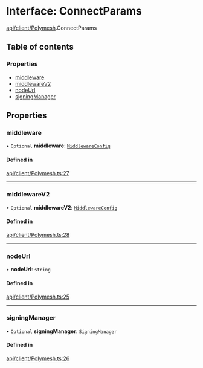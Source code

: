 # Interface: ConnectParams

[api/client/Polymesh](../wiki/api.client.Polymesh).ConnectParams

## Table of contents

### Properties

- [middleware](../wiki/api.client.Polymesh.ConnectParams#middleware)
- [middlewareV2](../wiki/api.client.Polymesh.ConnectParams#middlewarev2)
- [nodeUrl](../wiki/api.client.Polymesh.ConnectParams#nodeurl)
- [signingManager](../wiki/api.client.Polymesh.ConnectParams#signingmanager)

## Properties

### middleware

• `Optional` **middleware**: [`MiddlewareConfig`](../wiki/types.MiddlewareConfig)

#### Defined in

[api/client/Polymesh.ts:27](https://github.com/PolymeshAssociation/polymesh-sdk/blob/e978aefd/src/api/client/Polymesh.ts#L27)

___

### middlewareV2

• `Optional` **middlewareV2**: [`MiddlewareConfig`](../wiki/types.MiddlewareConfig)

#### Defined in

[api/client/Polymesh.ts:28](https://github.com/PolymeshAssociation/polymesh-sdk/blob/e978aefd/src/api/client/Polymesh.ts#L28)

___

### nodeUrl

• **nodeUrl**: `string`

#### Defined in

[api/client/Polymesh.ts:25](https://github.com/PolymeshAssociation/polymesh-sdk/blob/e978aefd/src/api/client/Polymesh.ts#L25)

___

### signingManager

• `Optional` **signingManager**: `SigningManager`

#### Defined in

[api/client/Polymesh.ts:26](https://github.com/PolymeshAssociation/polymesh-sdk/blob/e978aefd/src/api/client/Polymesh.ts#L26)

